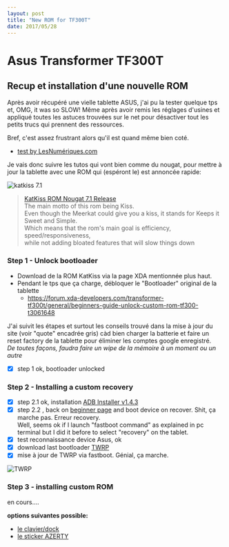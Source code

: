 ```yaml
---
layout: post
title: "New ROM for TF300T"
date: 2017/05/28
---
```



# Asus Transformer TF300T
## Recup et installation d'une nouvelle ROM

Après avoir récupéré une vielle tablette ASUS, j'ai pu la tester quelque tps et, OMG, it was so SLOW!
Même après avoir remis les réglages d'usines et appliqué toutes les astuces trouvées sur le net pour désactiver tout les petits trucs qui prennent des ressources.

Bref, c'est assez frustrant alors qu'il est quand même bien coté.    
- [test by LesNumériques.com](http://www.lesnumeriques.com/tablette-tactile/asus-transformer-pad-tf300-avec-dock-p13377/test.html)   

Je vais donc suivre les tutos qui vont bien comme du nougat, pour mettre à jour la tablette avec une ROM qui (espéront le) est annoncée rapide: 

![katkiss 7.1](http://public.timduru.org/Android/KatKiss/images/KatKissBanner02.png)  
>[KatKiss ROM Nougat 7.1 Release](https://forum.xda-developers.com/transformer-tf300t/development/rom-t3453702)  
The main motto of this rom being Kiss.   
Even though the Meerkat could give you a kiss, it stands for Keeps it Sweet and Simple.  
>Which means that the rom's main goal is efficiency, speed/responsiveness,   
>while not adding bloated features that will slow things down  

### Step 1 - Unlock bootloader
- Download de la ROM KatKiss via la page XDA mentionnée plus haut.
- Pendant le tps que ça charge, débloquer le "Bootloader" original de la tablette  
  - https://forum.xda-developers.com/transformer-tf300t/general/beginners-guide-unlock-custom-rom-tf300-t3061648

J'ai suivit les étapes et surtout les conseils trouvé dans la mise à jour du site (voir "quote" encadrée gris) càd bien charger la batterie et faire un reset factory de la tablette pour éliminer les comptes google enregistré.  
*De toutes façons, faudra faire un wipe de la mémoire à un moment ou un autre*

- [x] step 1 ok, bootloader unlocked 

### Step 2 - Installing a custom recovery

- [x] step 2.1 ok, installation [ADB Installer v1.4.3](https://forum.xda-developers.com/showthread.php?t=2588979)
- [x] step 2.2 , back on [beginner page](https://forum.xda-developers.com/transformer-tf300t/general/beginners-guide-unlock-custom-rom-tf300-t3061648) and boot device on recover. Shit, ça marche pas. Erreur recovery.  
  Well, seems ok if I launch "fastboot command" as explained in pc terminal but I did it before to select "recovery" on the tablet.
- [x] test reconnaissance device Asus, ok
- [x] download last bootloader [TWRP](https://dl.twrp.me/tf300t/)
- [x] mise à jour de TWRP via fastboot. Génial, ça marche. 

![TWRP](https://cloud.githubusercontent.com/assets/12049360/26530003/fe519648-43cc-11e7-8527-0981bdb6cf76.jpg)

### Step 3 - installing custom ROM



en cours.... 



**options suivantes possible:** 
- [le clavier/dock](http://www.befr.ebay.be/itm/ASUS-TRANSFORMER-EEE-PAD-TF300-TF300T-UK-Tablet-Keyboard-Dock-Navy-Blue-005-/191986496457?hash=item2cb34973c9:g:P-QAAOSwcdRY9gSO)  
- [le sticker AZERTY](https://www.aliexpress.com/item/French-letters-alphabet-keyboard-layout-stickers-button-matte-black-for-computer-laptop-notebook-desktop-PC/32590707021.html)

